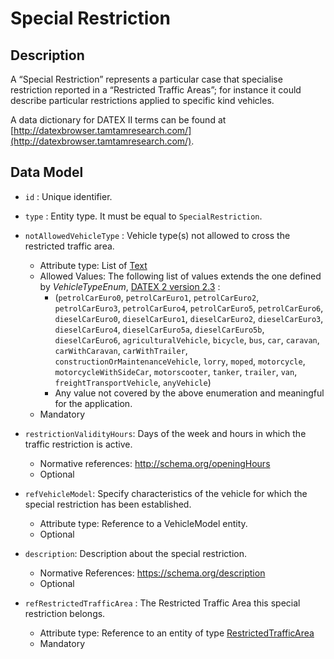 # Special Restriction

## Description

A “Special Restriction” represents a particular case that specialise restriction reported in a “Restricted Traffic Areas”; for instance it could describe particular restrictions applied to specific kind vehicles.

A data dictionary for
DATEX II terms can be found at [http://datexbrowser.tamtamresearch.com/](http://datexbrowser.tamtamresearch.com/).


## Data Model

+ `id` : Unique identifier. 

+ `type` : Entity type. It must be equal to `SpecialRestriction`.

+ `notAllowedVehicleType` : Vehicle type(s) not allowed to cross the restricted traffic area.
    + Attribute type: List of [Text](http://schema.org/Text)
    + Allowed Values: The following list of values extends the one defined by *VehicleTypeEnum*,
	[DATEX 2 version 2.3](http://www.datex2.eu/sites/www.datex2.eu/files/DATEXIISchema_2_2_2_1.zip) :
        + (`petrolCarEuro0`, `petrolCarEuro1`, `petrolCarEuro2`, `petrolCarEuro3`, `petrolCarEuro4`, `petrolCarEuro5`, `petrolCarEuro6`, `dieselCarEuro0`, `dieselCarEuro1`, `dieselCarEuro2`, `dieselCarEuro3`, `dieselCarEuro4`, `dieselCarEuro5a`, `dieselCarEuro5b`, `dieselCarEuro6`, `agriculturalVehicle`, `bicycle`, `bus`, `car`, `caravan`, `carWithCaravan`, `carWithTrailer`, `constructionOrMaintenanceVehicle`, `lorry`, `moped`, `motorcycle`, `motorcycleWithSideCar`, `motorscooter`, `tanker`, `trailer`, `van`, `freightTransportVehicle`, `anyVehicle`)
        + Any value not covered by the above enumeration and meaningful for the application.
    + Mandatory
+ `restrictionValidityHours`: Days of the week and hours in which the traffic restriction is active.
    +	Normative references: http://schema.org/openingHours
    +	Optional
 	
+ `refVehicleModel`: Specify characteristics of the vehicle for which the special restriction has been established.
    + 	Attribute type: Reference to a VehicleModel entity.
    +	Optional
   
+ `description`: Description about the special restriction.
    +	Normative References: https://schema.org/description
    +	Optional
+ `refRestrictedTrafficArea` : The Restricted Traffic Area this special restriction belongs.
    +	Attribute type: Reference to an entity of type [RestrictedTrafficArea](https://gitlab.com/synchronicity-iot/synchronicity-data-models/tree/master/RestrictedTrafficArea/schema.json)
    +	Mandatory